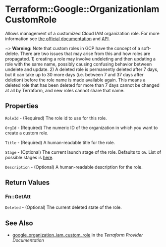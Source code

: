 # Terraform::Google::OrganizationIamCustomRole

Allows management of a customized Cloud IAM organization role. For more information see
[the official documentation](https://cloud.google.com/iam/docs/understanding-custom-roles)
and
[API](https://cloud.google.com/iam/reference/rest/v1/organizations.roles).

~> **Warning:** Note that custom roles in GCP have the concept of a soft-delete. There are two issues that may arise
 from this and how roles are propagated. 1) creating a role may involve undeleting and then updating a role with the
 same name, possibly causing confusing behavior between undelete and update. 2) A deleted role is permanently deleted
 after 7 days, but it can take up to 30 more days (i.e. between 7 and 37 days after deletion) before the role name is
 made available again. This means a deleted role that has been deleted for more than 7 days cannot be changed at all
 by Terraform, and new roles cannot share that name.

## Properties

`RoleId` - (Required) The role id to use for this role.

`OrgId` - (Required) The numeric ID of the organization in which you want to create a custom role.

`Title` - (Required) A human-readable title for the role.

`Stage` - (Optional) The current launch stage of the role.
Defaults to `GA`.
List of possible stages is [here](https://cloud.google.com/iam/reference/rest/v1/organizations.roles#Role.RoleLaunchStage).

`Description` - (Optional) A human-readable description for the role.


## Return Values

### Fn::GetAtt

`Deleted` - (Optional) The current deleted state of the role.

## See Also

* [google_organization_iam_custom_role](https://www.terraform.io/docs/providers/google/r/organization_iam_custom_role.html) in the _Terraform Provider Documentation_